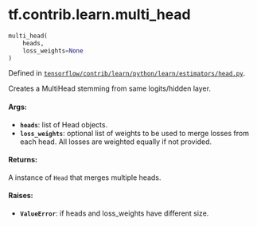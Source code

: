 <div itemscope itemtype="http://developers.google.com/ReferenceObject">
<meta itemprop="name" content="tf.contrib.learn.multi_head" />
</div>

# tf.contrib.learn.multi_head

``` python
multi_head(
    heads,
    loss_weights=None
)
```



Defined in [`tensorflow/contrib/learn/python/learn/estimators/head.py`](https://www.tensorflow.org/code/tensorflow/contrib/learn/python/learn/estimators/head.py).

Creates a MultiHead stemming from same logits/hidden layer.

#### Args:

* <b>`heads`</b>: list of Head objects.
* <b>`loss_weights`</b>: optional list of weights to be used to merge losses from
      each head. All losses are weighted equally if not provided.


#### Returns:

A instance of `Head` that merges multiple heads.


#### Raises:

* <b>`ValueError`</b>: if heads and loss_weights have different size.